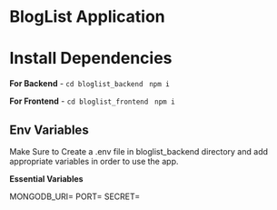 # BlogList Application

# Install Dependencies

**For Backend** - `cd bloglist_backend` ` npm i`

**For Frontend** - `cd bloglist_frontend` ` npm i`

## Env Variables

Make Sure to Create a .env file in bloglist_backend directory and add appropriate variables in order to use the app.

**Essential Variables**

MONGODB_URI=
PORT=
SECRET=
